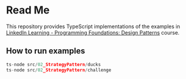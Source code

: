 # Read Me

This repository provides TypeScript implementations of the examples in [LinkedIn Learning - Programming Foundations: Design Patterns](https://www.linkedin.com/learning/programming-foundations-design-patterns-2/) course.

## How to run examples

```ts
ts-node src/02_StrategyPattern/ducks
ts-node src/02_StrategyPattern/challenge
```
